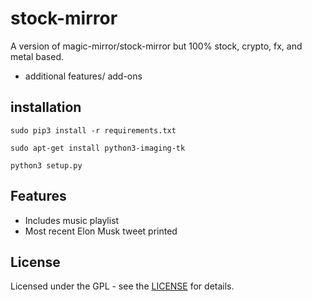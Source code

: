 # stock-mirror

A version of magic-mirror/stock-mirror but 100% stock, crypto, fx, and metal based. 
+ additional features/ add-ons

## installation 

`sudo pip3 install -r requirements.txt`

`sudo apt-get install python3-imaging-tk`

`python3 setup.py`

## Features

* Includes music playlist
* Most recent Elon Musk tweet printed

## License 

Licensed under the GPL - see the [LICENSE](LICENSE.md) for details.
